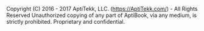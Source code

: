 Copyright (C) 2016 - 2017 AptiTekk, LLC. (https://AptiTekk.com/) - All Rights Reserved
Unauthorized copying of any part of AptiBook, via any medium, is strictly prohibited.
Proprietary and confidential.